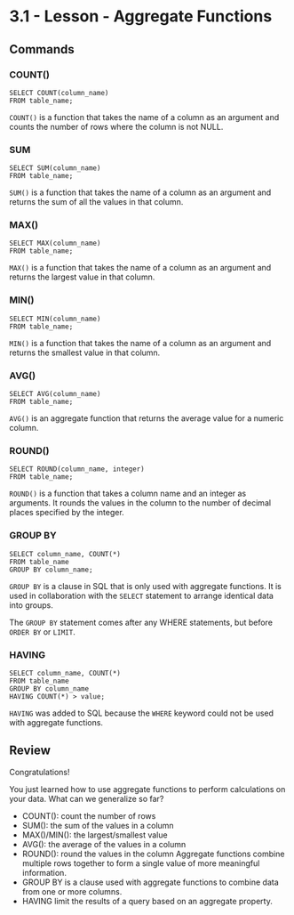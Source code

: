 # 3.1 - Lesson - Aggregate Functions

## Commands

### COUNT()
```
SELECT COUNT(column_name)
FROM table_name;
```
```COUNT()``` is a function that takes the name of a column as an argument and counts the number of rows where the column is not NULL.

### SUM
```
SELECT SUM(column_name)
FROM table_name;
```
```SUM()``` is a function that takes the name of a column as an argument and returns the sum of all the values in that column.

### MAX()
```
SELECT MAX(column_name)
FROM table_name;
```
```MAX()``` is a function that takes the name of a column as an argument and returns the largest value in that column.

### MIN()
```
SELECT MIN(column_name)
FROM table_name;
```
```MIN()``` is a function that takes the name of a column as an argument and returns the smallest value in that column.

### AVG()
```
SELECT AVG(column_name)
FROM table_name;
```
```AVG()``` is an aggregate function that returns the average value for a numeric column.

### ROUND()
```
SELECT ROUND(column_name, integer)
FROM table_name;
```
```ROUND()``` is a function that takes a column name and an integer as arguments. It rounds the values in the column to the number of decimal places specified by the integer.

### GROUP BY
```
SELECT column_name, COUNT(*)
FROM table_name
GROUP BY column_name;
```
```GROUP BY``` is a clause in SQL that is only used with aggregate functions. It is used in collaboration with the ```SELECT``` statement to arrange identical data into groups.

The ```GROUP BY``` statement comes after any WHERE statements, but before ```ORDER BY``` or ```LIMIT```.

### HAVING
```
SELECT column_name, COUNT(*)
FROM table_name
GROUP BY column_name
HAVING COUNT(*) > value;
```
```HAVING``` was added to SQL because the ```WHERE``` keyword could not be used with aggregate functions.

## Review
Congratulations!

You just learned how to use aggregate functions to perform calculations on your data. What can we generalize so far?

- COUNT(): count the number of rows
- SUM(): the sum of the values in a column
- MAX()/MIN(): the largest/smallest value
- AVG(): the average of the values in a column
- ROUND(): round the values in the column
Aggregate functions combine multiple rows together to form a single value of more meaningful information.
- GROUP BY is a clause used with aggregate functions to combine data from one or more columns.
- HAVING limit the results of a query based on an aggregate property.
